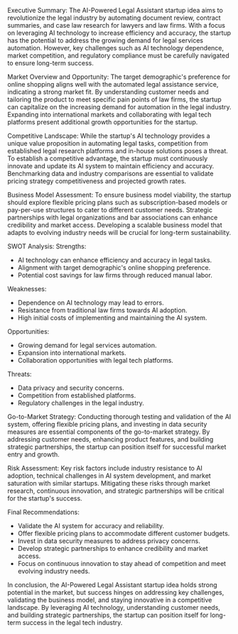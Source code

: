Executive Summary:
The AI-Powered Legal Assistant startup idea aims to revolutionize the legal industry by automating document review, contract summaries, and case law research for lawyers and law firms. With a focus on leveraging AI technology to increase efficiency and accuracy, the startup has the potential to address the growing demand for legal services automation. However, key challenges such as AI technology dependence, market competition, and regulatory compliance must be carefully navigated to ensure long-term success.

Market Overview and Opportunity:
The target demographic's preference for online shopping aligns well with the automated legal assistance service, indicating a strong market fit. By understanding customer needs and tailoring the product to meet specific pain points of law firms, the startup can capitalize on the increasing demand for automation in the legal industry. Expanding into international markets and collaborating with legal tech platforms present additional growth opportunities for the startup.

Competitive Landscape:
While the startup's AI technology provides a unique value proposition in automating legal tasks, competition from established legal research platforms and in-house solutions poses a threat. To establish a competitive advantage, the startup must continuously innovate and update its AI system to maintain efficiency and accuracy. Benchmarking data and industry comparisons are essential to validate pricing strategy competitiveness and projected growth rates.

Business Model Assessment:
To ensure business model viability, the startup should explore flexible pricing plans such as subscription-based models or pay-per-use structures to cater to different customer needs. Strategic partnerships with legal organizations and bar associations can enhance credibility and market access. Developing a scalable business model that adapts to evolving industry needs will be crucial for long-term sustainability.

SWOT Analysis:
Strengths:
- AI technology can enhance efficiency and accuracy in legal tasks.
- Alignment with target demographic's online shopping preference.
- Potential cost savings for law firms through reduced manual labor.

Weaknesses:
- Dependence on AI technology may lead to errors.
- Resistance from traditional law firms towards AI adoption.
- High initial costs of implementing and maintaining the AI system.

Opportunities:
- Growing demand for legal services automation.
- Expansion into international markets.
- Collaboration opportunities with legal tech platforms.

Threats:
- Data privacy and security concerns.
- Competition from established platforms.
- Regulatory challenges in the legal industry.

Go-to-Market Strategy:
Conducting thorough testing and validation of the AI system, offering flexible pricing plans, and investing in data security measures are essential components of the go-to-market strategy. By addressing customer needs, enhancing product features, and building strategic partnerships, the startup can position itself for successful market entry and growth.

Risk Assessment:
Key risk factors include industry resistance to AI adoption, technical challenges in AI system development, and market saturation with similar startups. Mitigating these risks through market research, continuous innovation, and strategic partnerships will be critical for the startup's success.

Final Recommendations:
- Validate the AI system for accuracy and reliability.
- Offer flexible pricing plans to accommodate different customer budgets.
- Invest in data security measures to address privacy concerns.
- Develop strategic partnerships to enhance credibility and market access.
- Focus on continuous innovation to stay ahead of competition and meet evolving industry needs.

In conclusion, the AI-Powered Legal Assistant startup idea holds strong potential in the market, but success hinges on addressing key challenges, validating the business model, and staying innovative in a competitive landscape. By leveraging AI technology, understanding customer needs, and building strategic partnerships, the startup can position itself for long-term success in the legal tech industry.